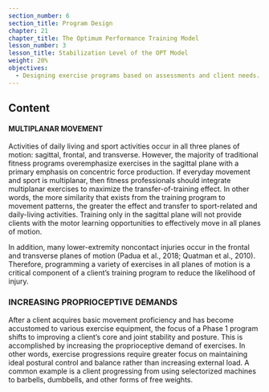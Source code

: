 ```yaml
---
section_number: 6
section_title: Program Design
chapter: 21
chapter_title: The Optimum Performance Training Model
lesson_number: 3
lesson_title: Stabilization Level of the OPT Model
weight: 20%
objectives:
  - Designing exercise programs based on assessments and client needs.
---
```


## Content
#### MULTIPLANAR MOVEMENT

Activities of daily living and sport activities occur in all three planes of motion: sagittal, frontal, and transverse. However, the majority of traditional fitness programs overemphasize exercises in the sagittal plane with a primary emphasis on concentric force production. If everyday movement and sport is multiplanar, then fitness professionals should integrate multiplanar exercises to maximize the transfer-of-training effect. In other words, the more similarity that exists from the training program to movement patterns, the greater the effect and transfer to sport-related and daily-living activities. Training only in the sagittal plane will not provide clients with the motor learning opportunities to effectively move in all planes of motion.

In addition, many lower-extremity noncontact injuries occur in the frontal and transverse planes of motion (Padua et al., 2018; Quatman et al., 2010). Therefore, programming a variety of exercises in all planes of motion is a critical component of a client’s training program to reduce the likelihood of injury.

### INCREASING PROPRIOCEPTIVE DEMANDS

After a client acquires basic movement proficiency and has become accustomed to various exercise equipment, the focus of a Phase 1 program shifts to improving a client’s core and joint stability and posture. This is accomplished by increasing the proprioceptive demand of exercises. In other words, exercise progressions require greater focus on maintaining ideal postural control and balance rather than increasing external load. A common example is a client progressing from using selectorized machines to barbells, dumbbells, and other forms of free weights.